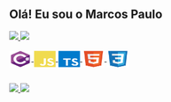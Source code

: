 

## Olá! Eu sou o Marcos Paulo
 <div>
  <a href="https://github.com/marcospaulopaiva">
  <img height="180em" src="https://github-readme-stats.vercel.app/api?username=marcospaulopaiva&show_icons=true&theme=dark&include_all_commits=true&count_private=true"/>
  <img height="180em" src="https://github-readme-stats.vercel.app/api/top-langs/?username=marcospaulopaiva&layout=compact&langs_count=7&theme=dark"/>
   
</div>
<div style="display: inline_block"><br>
  <img align="center" alt="MP-Csharp" height="30" width="40" src="https://raw.githubusercontent.com/devicons/devicon/master/icons/csharp/csharp-original.svg">
  <img align="center" alt="MP-Js" height="30" width="40" src="https://raw.githubusercontent.com/devicons/devicon/master/icons/javascript/javascript-plain.svg">
  <img align="center" alt="MP-Ts" height="30" width="40" src="https://raw.githubusercontent.com/devicons/devicon/master/icons/typescript/typescript-plain.svg">
  <img align="center" alt="MP-HTML" height="30" width="40" src="https://raw.githubusercontent.com/devicons/devicon/master/icons/html5/html5-original.svg">
  <img align="center" alt="MP-CSS" height="30" width="40" src="https://raw.githubusercontent.com/devicons/devicon/master/icons/css3/css3-original.svg">  
</div>
 
 ##
 
<div>
 <a href = "mailto:marcos.poo@gmail.com" target="_blank">
   <img src="https://img.shields.io/badge/Gmail-D14836?style=for-the-badge&logo=gmail&logoColor=white">
 </a>
 <a href="https://www.linkedin.com/in/marcos-paulo-de-oliveira-paiva-62612224" target="_blank">
   <img src="https://img.shields.io/badge/-LinkedIn-%230077B5?style=for-the-badge&logo=linkedin&logoColor=white">
 </a>
 
 
 
</div>


<!--
**marcospaulopaiva/marcospaulopaiva** is a ✨ _special_ ✨ repository because its `README.md` (this file) appears on your GitHub profile.

 ![Snake animation](https://github.com/rafaballerini/rafaballerini/blob/output/github-contribution-grid-snake.svg)


Here are some ideas to get you started:

- 🔭 I’m currently working on ...
- 🌱 I’m currently learning ...
- 👯 I’m looking to collaborate on ...
- 🤔 I’m looking for help with ...
- 💬 Ask me about ...
- 📫 How to reach me: ...
- 😄 Pronouns: ...
- ⚡ Fun fact: ...
-->
